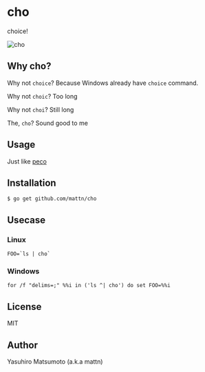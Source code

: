 # cho

choice!

![cho](https://raw.githubusercontent.com/mattn/cho/master/cho.gif)

## Why cho?

Why not `choice`? Because Windows already have `choice` command.

Why not `choic`? Too long

Why not `choi`? Still long

The, `cho`? Sound good to me

## Usage

Just like [peco](https://github.com/peco/peco)

## Installation

```
$ go get github.com/mattn/cho
```

## Usecase

### Linux
```
FOO=`ls | cho`
```

### Windows

```
for /f "delims=;" %%i in ('ls ^| cho') do set FOO=%%i
```

## License

MIT

## Author

Yasuhiro Matsumoto (a.k.a mattn)
